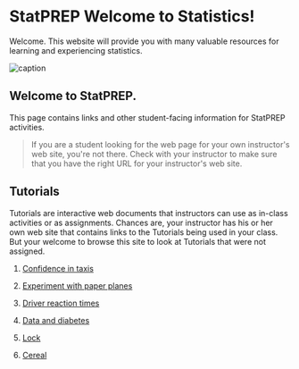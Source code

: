# StatPREP Welcome to Statistics!

 Welcome.  This website will provide you with many valuable resources for learning and experiencing statistics.

![caption](https://1.cdn.edl.io/QSFwkbBUeGbuHG5b26dizPmdbF27ZesW2eCzIDbPG6ih4n3H.jpg)

## Welcome to StatPREP. 

This page contains links and other student-facing information for StatPREP activities.

> If you are a student looking for the web page for your own instructor's web site, you're not there. Check with your instructor to make sure that you have the right URL for your instructor's web site.

## Tutorials

Tutorials are interactive web documents that instructors can use as in-class activities or as assignments. Chances are, your instructor has his or her own web site that contains links to the Tutorials being used in your class. But your welcome to browse this site to look at Tutorials that were not assigned.

1. [Confidence in taxis](https://dtkaplan.shinyapps.io/Confidence_in_Taxis/)
2. [Experiment with paper planes](https://dtkaplan.shinyapps.io/Paper_planes/)
3. [Driver reaction times](http://dtkaplan.shinyapps.io/Traffic_signs)
4. [Data and diabetes](https://dtkaplan.shinyapps.io/Diabetes/)
5. [Lock](https://elizabethflynn.github.io/StatPrep/Lock.csv)

6.  [Cereal](http://www.lock5stat.com/datasets/Cereal.csv)


